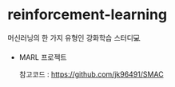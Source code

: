 # reinforcement-learning

머신러닝의 한 가지 유형인 강화학습 스터디:computer:

- MARL 프로젝트 

    참고코드 : https://github.com/jk96491/SMAC
